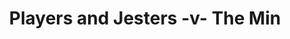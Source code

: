 ---
year: "2002"
serialNumber: "0264" 
game: "Players and Jesters"
title: "Players and Jesters -v- The Min"
gameLocation: ""
gameDate: ""
result: ""
resultType: ""
type: "game"
---